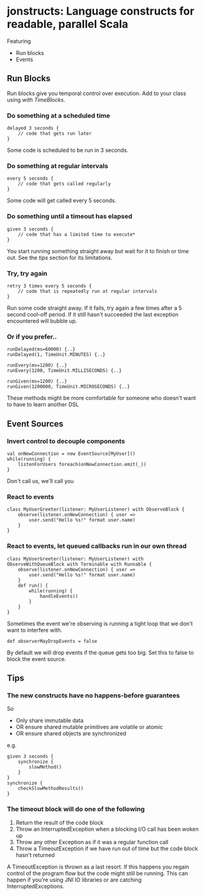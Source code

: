 # jonstructs: Language constructs for readable, parallel Scala #

Featuring

* Run blocks
* Events

## Run Blocks ##

Run blocks give you temporal control over execution. Add to your class using _with TimeBlocks_.

### Do something at a scheduled time ###

    delayed 3 seconds {
        // code that gets run later
    }

Some code is scheduled to be run in 3 seconds.

### Do something at regular intervals ###

    every 5 seconds {
        // code that gets called regularly
    }

Some code will get called every 5 seconds.

### Do something until a timeout has elapsed ###

    given 3 seconds {
        // code that has a limited time to execute*
    }

You start running something straight away but wait for it to finish or time out. See the _tips_ section for its
limitations.

### Try, try again ###

    retry 3 times every 5 seconds {
        // code that is repeatedly run at regular intervals
    }

Run some code straight away. If it fails, try again a few times after a 5 second cool-off period. If it still hasn't
succeeded the last exception encountered will bubble up.

### Or if you prefer.. ###

    runDelayed(ms=60000) {..}
    runDelayed(1, TimeUnit.MINUTES) {..}

    runEvery(ms=1200) {..}
    runEvery(1200, TimeUnit.MILLISECONDS) {..}

    runGiven(ms=1200) {..}
    runGiven(1200000, TimeUnit.MICROSECONDS) {..}

These methods might be more comfortable for someone who doesn't want to have to learn another DSL

## Event Sources ##

### Invert control to decouple components ###

    val onNewConnection = new EventSource[MyUser]()
    while(running) {
        listenForUsers foreach(onNewConnection.emit(_))
    }

Don't call us, we'll call you

### React to events ###

    class MyUserGreeter(listener: MyUserListener) with ObserveBlock {
        observe(listener.onNewConnection) { user =>
            user.send("Hello %s!" format user.name)
        }
    }



### React to events, let queued callbacks run in our own thread ###

    class MyUserGreeter(listener: MyUserListener) with ObserveWithQueueBlock with Terminable with Runnable {
        observe(listener.onNewConnection) { user =>
            user.send("Hello %s!" format user.name)
        }
        def run() {
            while(running) {
                handleEvents()
            }
        }
    }

Sometimes the event we're observing is running a tight loop that we don't want to interfere with.

    def observerMayDropEvents = false

By default we will drop events if the queue gets too big. Set this to false to block the event source.

## Tips ##

### The new constructs have no happens-before guarantees ###

So

* Only share immutable data
* OR ensure shared mutable primitives are volatile or atomic
* OR ensure shared objects are synchronized

e.g.

    given 3 seconds {
        synchronize {
            slowMethod()
        }
    }
    synchronize {
        checkSlowMethodResults()
    }

### The timeout block will do one of the following ###

1. Return the result of the code block
1. Throw an InterruptedException when a blocking I/O call has been woken up
1. Throw any other Exception as if it was a regular function call
1. Throw a TimeoutException if we have run out of time but the code block hasn't returned

A TimeoutException is thrown as a last resort. If this happens you regain control of the program flow but the code might
still be running. This can happen if you're using JNI IO libraries or are catching InterruptedExceptions.


